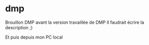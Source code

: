 # dmp
Brouillon DMP avant la version travaillée de DMP
Il faudrait écrire la description ;)

Et puis depuis mon PC local
